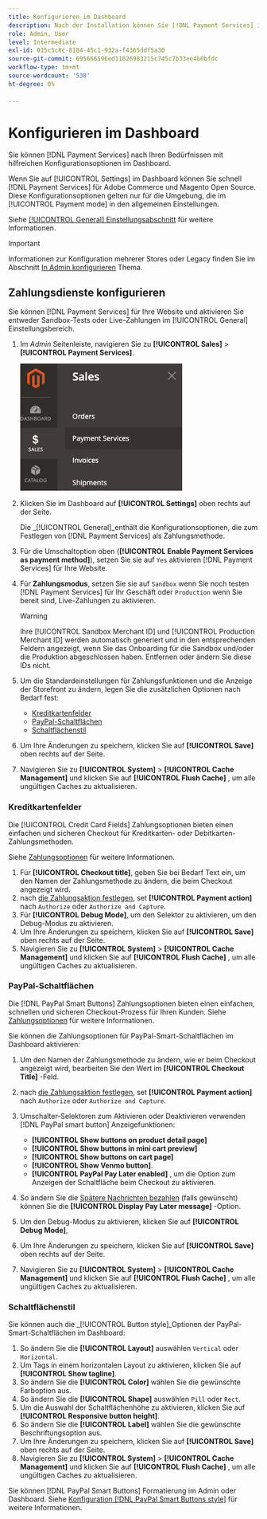 ```yaml
---
title: Konfigurieren im Dashboard
description: Nach der Installation können Sie [!DNL Payment Services] im Dashboard.
role: Admin, User
level: Intermediate
exl-id: 015c5c8c-8184-45c1-932a-f4365ddf5a30
source-git-commit: 695666596ed11026983215c745c7b33ee4b0bfdc
workflow-type: tm+mt
source-wordcount: '538'
ht-degree: 0%

---
```


# Konfigurieren im Dashboard

Sie können [!DNL Payment Services] nach Ihren Bedürfnissen mit hilfreichen Konfigurationsoptionen im Dashboard.

Wenn Sie auf [!UICONTROL Settings] im Dashboard können Sie schnell [!DNL Payment Services] für Adobe Commerce und Magento Open Source. Diese Konfigurationsoptionen gelten nur für die Umgebung, die im [!UICONTROL Payment mode] in den allgemeinen Einstellungen.

Siehe [[!UICONTROL General] Einstellungsabschnitt](#general-settings) für weitere Informationen.

>[!IMPORTANT]
>
> Informationen zur Konfiguration mehrerer Stores oder Legacy finden Sie im Abschnitt [In Admin konfigurieren](configure-admin.md) Thema.

## Zahlungsdienste konfigurieren

Sie können [!DNL Payment Services] für Ihre Website und aktivieren Sie entweder Sandbox-Tests oder Live-Zahlungen im [!UICONTROL General] Einstellungsbereich.

1. Im _Admin_ Seitenleiste, navigieren Sie zu **[!UICONTROL Sales]** > **[!UICONTROL Payment Services]**.

   ![Dashboard-Ansicht](assets/payment-services-menu-small.png)

1. Klicken Sie im Dashboard auf **[!UICONTROL Settings]** oben rechts auf der Seite.

   Die _[!UICONTROL General]_enthält die Konfigurationsoptionen, die zum Festlegen von [!DNL Payment Services] als Zahlungsmethode.

1. Für die Umschaltoption oben (**[!UICONTROL Enable Payment Services as payment method]**), setzen Sie sie auf `Yes` aktivieren [!DNL Payment Services] für Ihre Website.

1. Für **Zahlungsmodus**, setzen Sie sie auf `Sandbox` wenn Sie noch testen [!DNL Payment Services] für Ihr Geschäft oder `Production` wenn Sie bereit sind, Live-Zahlungen zu aktivieren.

   >[!WARNING]
   >
   >Ihre [!UICONTROL Sandbox Merchant ID] und [!UICONTROL Production Merchant ID] werden automatisch generiert und in den entsprechenden Feldern angezeigt, wenn Sie das Onboarding für die Sandbox und/oder die Produktion abgeschlossen haben. Entfernen oder ändern Sie diese IDs nicht.

1. Um die Standardeinstellungen für Zahlungsfunktionen und die Anzeige der Storefront zu ändern, legen Sie die zusätzlichen Optionen nach Bedarf fest:

   - [Kreditkartenfelder](#credit-card-fields)
   - [PayPal-Schaltflächen](#paypal-smart-buttons)
   - [Schaltflächenstil](#button-style)

1. Um Ihre Änderungen zu speichern, klicken Sie auf **[!UICONTROL Save]** oben rechts auf der Seite.

1. Navigieren Sie zu **[!UICONTROL System]** > **[!UICONTROL Cache Management]** und klicken Sie auf **[!UICONTROL Flush Cache]** , um alle ungültigen Caches zu aktualisieren.

### Kreditkartenfelder

Die [!UICONTROL Credit Card Fields] Zahlungsoptionen bieten einen einfachen und sicheren Checkout für Kreditkarten- oder Debitkarten-Zahlungsmethoden.

Siehe [Zahlungsoptionen](payments-options.md#paypal-smart-buttons) für weitere Informationen.

1. Für **[!UICONTROL Checkout title]**, geben Sie bei Bedarf Text ein, um den Namen der Zahlungsmethode zu ändern, die beim Checkout angezeigt wird.
1. nach [die Zahlungsaktion festlegen](production.md#set-payment-services-as-payment-method), set **[!UICONTROL Payment action]** nach `Authorize` oder `Authorize and Capture`.
1. Für **[!UICONTROL Debug Mode]**, um den Selektor zu aktivieren, um den Debug-Modus zu aktivieren.
1. Um Ihre Änderungen zu speichern, klicken Sie auf **[!UICONTROL Save]** oben rechts auf der Seite.
1. Navigieren Sie zu **[!UICONTROL System]** > **[!UICONTROL Cache Management]** und klicken Sie auf **[!UICONTROL Flush Cache]** , um alle ungültigen Caches zu aktualisieren.

### PayPal-Schaltflächen

Die [!DNL PayPal Smart Buttons] Zahlungsoptionen bieten einen einfachen, schnellen und sicheren Checkout-Prozess für Ihren Kunden. Siehe [Zahlungsoptionen](payments-options.md#paypal-smart-buttons) für weitere Informationen.

Sie können die Zahlungsoptionen für PayPal-Smart-Schaltflächen im Dashboard aktivieren:

1. Um den Namen der Zahlungsmethode zu ändern, wie er beim Checkout angezeigt wird, bearbeiten Sie den Wert im **[!UICONTROL Checkout Title]** -Feld.
1. nach [die Zahlungsaktion festlegen](production.md#set-payment-services-as-payment-method), set **[!UICONTROL Payment action]** nach `Authorize` oder `Authorize and Capture`.
1. Umschalter-Selektoren zum Aktivieren oder Deaktivieren verwenden [!DNL PayPal smart button] Anzeigefunktionen:
   - **[!UICONTROL Show buttons on product detail page]**
   - **[!UICONTROL Show buttons in mini cart preview]**
   - **[!UICONTROL Show buttons on cart page]**
   - **[!UICONTROL Show Venmo button]**.
   - **[!UICONTROL PayPal Pay Later enabled]** , um die Option zum Anzeigen der Schaltfläche beim Checkout zu aktivieren.

1. So ändern Sie die [Spätere Nachrichten bezahlen](payments-options.md#pay-later-button) (falls gewünscht) können Sie die **[!UICONTROL Display Pay Later message]** -Option.
1. Um den Debug-Modus zu aktivieren, klicken Sie auf **[!UICONTROL Debug Mode]**,
1. Um Ihre Änderungen zu speichern, klicken Sie auf **[!UICONTROL Save]** oben rechts auf der Seite.
1. Navigieren Sie zu **[!UICONTROL System]** > **[!UICONTROL Cache Management]** und klicken Sie auf **[!UICONTROL Flush Cache]** , um alle ungültigen Caches zu aktualisieren.

### Schaltflächenstil

Sie können auch die _[!UICONTROL Button style]_Optionen der PayPal-Smart-Schaltflächen im Dashboard:

1. So ändern Sie die **[!UICONTROL Layout]** auswählen `Vertical` oder `Horizontal`.
1. Um Tags in einem horizontalen Layout zu aktivieren, klicken Sie auf **[!UICONTROL Show tagline]**.
1. So ändern Sie die **[!UICONTROL Color]** wählen Sie die gewünschte Farboption aus.
1. So ändern Sie die **[!UICONTROL Shape]** auswählen `Pill` oder `Rect`.
1. Um die Auswahl der Schaltflächenhöhe zu aktivieren, klicken Sie auf **[!UICONTROL Responsive button height]**.
1. So ändern Sie die **[!UICONTROL Label]** wählen Sie die gewünschte Beschriftungsoption aus.
1. Um Ihre Änderungen zu speichern, klicken Sie auf **[!UICONTROL Save]** oben rechts auf der Seite.
1. Navigieren Sie zu **[!UICONTROL System]** > **[!UICONTROL Cache Management]** und klicken Sie auf **[!UICONTROL Flush Cache]** , um alle ungültigen Caches zu aktualisieren.

Sie können [!DNL PayPal Smart Buttons] Formatierung im Admin oder Dashboard. Siehe [Konfiguration [!DNL PayPal Smart Buttons style]](configure-admin.md#configure-paypal-smart-button-styling) für weitere Informationen.
